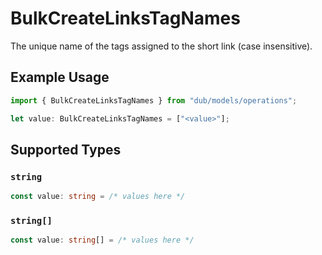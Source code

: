 # BulkCreateLinksTagNames

The unique name of the tags assigned to the short link (case insensitive).

## Example Usage

```typescript
import { BulkCreateLinksTagNames } from "dub/models/operations";

let value: BulkCreateLinksTagNames = ["<value>"];
```

## Supported Types

### `string`

```typescript
const value: string = /* values here */
```

### `string[]`

```typescript
const value: string[] = /* values here */
```

